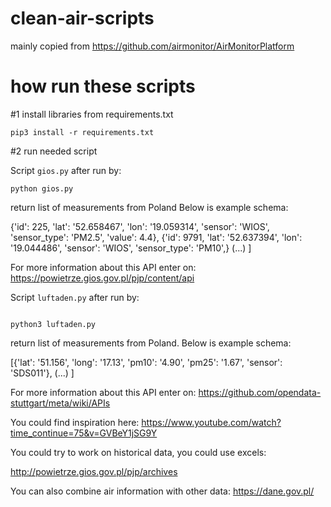 # clean-air-scripts

mainly copied from https://github.com/airmonitor/AirMonitorPlatform


# how run these scripts

#1 install libraries from requirements.txt

```
pip3 install -r requirements.txt

```

#2 run needed script

Script `gios.py` after run by:
```
python gios.py

```

return list of measurements from Poland
Below is example schema:

 {'id': 225,
  'lat': '52.658467',
  'lon': '19.059314',
  'sensor': 'WIOS',
  'sensor_type': 'PM2.5',
  'value': 4.4},
 {'id': 9791,
  'lat': '52.637394',
  'lon': '19.044486',
  'sensor': 'WIOS',
  'sensor_type': 'PM10',}
  (...)
]

For more information about this API enter on:
https://powietrze.gios.gov.pl/pjp/content/api


Script  `luftaden.py` after run by:
```

python3 luftaden.py
```

return list of measurements from Poland.
Below is example schema:

[{'lat': '51.156',
  'long': '17.13',
  'pm10': '4.90',
  'pm25': '1.67',
  'sensor': 'SDS011'},
  (...)
  ]

For more information about this API enter on:
https://github.com/opendata-stuttgart/meta/wiki/APIs

You could find inspiration here:
https://www.youtube.com/watch?time_continue=75&v=GVBeY1jSG9Y

You could try to work on historical data, you could use excels:

http://powietrze.gios.gov.pl/pjp/archives

You can also combine air information with other data:
https://dane.gov.pl/

